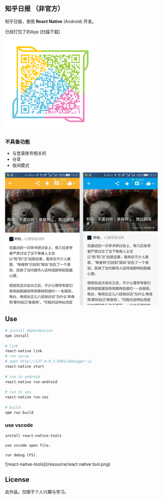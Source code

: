 ## 知乎日报 （非官方）
知乎日报，使用 **React Native** (Android) 开发。

已经打包了的App [扫描下载]

![app](/resoucre/1496245257.png)

### 不具备功能
- 与登录账号相关的
- 分享
- 夜间模式

![demo](/resoucre/demo.png)

## Use

``` bash
# install dependencies
npm install

# link
react-native link
# run serve
# open http://127.0.0.1:8081/debugger-ui
react-native start

# run in android
react-native run-android

# run in ios
react-native run-ios

# build
npm run build
```

### use vscode

```
install react-native-tools

use vscode open file.

run debug (F5).
```

![react-native-tools](/resoucre/react native tool.png)


## License
此作品，仅限于个人兴趣与学习。
